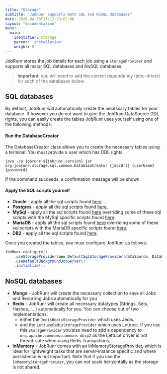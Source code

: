 ```yaml
---
title: "Storage"
subtitle: "JobRunr supports both SQL and NoSQL databases"
date: 2020-04-30T11:12:23+02:00
layout: "documentation"
menu: 
  main: 
    identifier: storage
    parent: 'installation'
    weight: 5
---
```

JobRunr stores the job details for each job using a `StorageProvider` and supports all major SQL databases and NoSQL databases.

> __Important__: you will need to add the correct dependency (jdbc-driver) for each of the databases below.

## SQL databases
By default, JobRunr will automatically create the necessary tables for your database. If however you do not want to give the JobRunr DataSource DDL rights, you can easily create the tables JobRunr uses yourself using one of the following methods:

#### Run the DatabaseCreator
The DatabaseCreator class allows you to create the necessary tables using a terminal. You must provide a user which has DDL rights.

```
java -cp jobrunr-${jobrunr.version}.jar org.jobrunr.storage.sql.common.DatabaseCreator {jdbcUrl} {userName} {password}
```

If the command succeeds, a confirmation message will be shown.

#### Apply the SQL scripts yourself
- __Oracle__ - apply all the sql scripts found [here](https://github.com/jobrunr/jobrunr/tree/master/core/src/main/resources/org/jobrunr/storage/sql/oracle/migrations).
- __Postgres__ - apply all the sql scripts found [here](https://github.com/jobrunr/jobrunr/tree/master/core/src/main/resources/org/jobrunr/storage/sql/common/migrations).
- __MySql__ - apply all the sql scripts found [here](https://github.com/jobrunr/jobrunr/tree/master/core/src/main/resources/org/jobrunr/storage/sql/common/migrations) overriding some of these sql scripts with the MySql specific scripts found [here](https://github.com/jobrunr/jobrunr/tree/master/core/src/main/resources/org/jobrunr/storage/sql/mariadb/migrations).
- __MariaDB__ - apply all the sql scripts found [here](https://github.com/jobrunr/jobrunr/tree/master/core/src/main/resources/org/jobrunr/storage/sql/common/migrations) overriding some of these sql scripts with the MariaDB specific scripts found [here](https://github.com/jobrunr/jobrunr/tree/master/core/src/main/resources/org/jobrunr/storage/sql/mariadb/migrations).
- __DB2__ - apply all the sql scripts found [here](https://github.com/jobrunr/jobrunr/tree/master/core/src/main/resources/org/jobrunr/storage/sql/db2/migrations).

Once you created the tables, you must configure JobRunr as follows:

```java
JobRunr.configure()
    .useStorageProvider(new DefaultSqlStorageProvider(dataSource, DatabaseOptions.SKIP_CREATE))
    .useDefaultBackgroundJobServer()
    .initialize();
```


## NoSQL databases
- __Mongo__ - JobRunr will create the necessary collection to save all Jobs and Recurring Jobs automatically for you
- __Redis__ - JobRunr will create all necessary datatypes (Strings, Sets, Hashes, ... ) automatically for you. You can choose out of two implementations: 
  - either the `JedisRedisStorageProvider` which uses Jedis.
  - and the `LettuceRedisStorageProvider` which uses Lettuce. If you use this `StorageProvider` you also need to add a dependency to `org.apache.commons:commons-dbcp2` as the Lettuce driver is not thread-safe when using Redis Transactions.
- __InMemory__ - JobRunr comes with an InMemoryStorageProvider, which is ideal for lightweight tasks that are server-instance specific and where persistence is not important. Note that if you use the `InMemoryStorageProvider`, you can not scale horizontally as the storage is not shared.